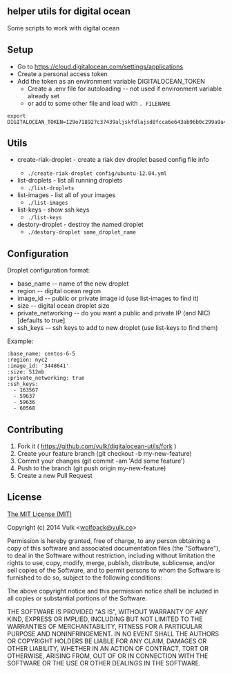 ## helper utils for digital ocean

Some scripts to work with digital ocean

## Setup

 * Go to https://cloud.digitalocean.com/settings/applications
 * Create a personal access token
 * Add the token as an environment variable DIGITALOCEAN_TOKEN
   - Create a .env file for autoloading -- not used if environment variable already set
   - or add to some other file and load with ```. FILENAME```
  ```
  export DIGITALOCEAN_TOKEN=129o718927c37439aljskfdlajsd8fcca6e643ab96b0c299a9a4450ea30c4894
  ```

## Utils


 * create-riak-droplet <droplet-config> - create a riak dev droplet based config file info
   - ```./create-riak-droplet config/ubuntu-12.04.yml```
 * list-droplets - list all running droplets
   - ```./list-droplets```
 * list-images - list all of your images
   - ```./list-images```
 * list-keys - show ssh keys
   - ```./list-keys```
 * destory-droplet - destroy the named droplet
   - ```./destory-droplet some_droplet_name```

## Configuration

Droplet configuration format:
 * base_name -- name of the new droplet
 * region -- digital ocean region
 * image_id -- public or private image id (use list-images to find it)
 * size -- digital ocean droplet size
 * private_networking -- do you want a public and private IP (and NIC) [defaults to true]
 * ssh_keys -- ssh keys to add to new droplet (use list-keys to find them)

Example:
```
:base_name: centos-6-5
:region: nyc2
:image_id: '3448641'
:size: 512mb
:private_networking: true
:ssh_keys:
  - 163567
  - 59637
  - 59636
  - 60568
```

## Contributing

 1. Fork it ( https://github.com/vulk/digitalocean-utils/fork )
 1. Create your feature branch (git checkout -b my-new-feature)
 1. Commit your changes (git commit -am 'Add some feature')
 1. Push to the branch (git push origin my-new-feature)
 1. Create a new Pull Request

## License

[The MIT License (MIT)](http://vulk.mit-license.org)

Copyright (c) 2014 Vulk <[wolfpack@vulk.co](mailto:wolfpack@vulk.co)>

Permission is hereby granted, free of charge, to any person obtaining a copy of this software and associated documentation files (the "Software"), to deal in the Software without restriction, including without limitation the rights to use, copy, modify, merge, publish, distribute, sublicense, and/or sell copies of the Software, and to permit persons to whom the Software is furnished to do so, subject to the following conditions:

The above copyright notice and this permission notice shall be included in all copies or substantial portions of the Software.

THE SOFTWARE IS PROVIDED "AS IS", WITHOUT WARRANTY OF ANY KIND, EXPRESS OR IMPLIED, INCLUDING BUT NOT LIMITED TO THE WARRANTIES OF MERCHANTABILITY, FITNESS FOR A PARTICULAR PURPOSE AND NONINFRINGEMENT. IN NO EVENT SHALL THE AUTHORS OR COPYRIGHT HOLDERS BE LIABLE FOR ANY CLAIM, DAMAGES OR OTHER LIABILITY, WHETHER IN AN ACTION OF CONTRACT, TORT OR OTHERWISE, ARISING FROM, OUT OF OR IN CONNECTION WITH THE SOFTWARE OR THE USE OR OTHER DEALINGS IN THE SOFTWARE.

